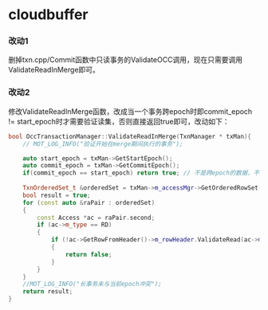 # cloudbuffer

### 改动1
删掉txn.cpp/Commit函数中只读事务的ValidateOCC调用，现在只需要调用ValidateReadInMerge即可。
### 改动2
修改ValidateReadInMerge函数，改成当一个事务跨epoch时即commit_epoch != start_epoch时才需要验证读集，否则直接返回true即可，改动如下：
``` C++ 
bool OccTransactionManager::ValidateReadInMerge(TxnManager * txMan){
    // MOT_LOG_INFO("验证开始在merge期间执行的事务");

    auto start_epoch = txMan->GetStartEpoch();
    auto commit_epoch = txMan->GetCommitEpoch();
    if(commit_epoch == start_epoch) return true; // 不是跨epoch的数据，不用验证，直接返回true即可。
    
    TxnOrderedSet_t &orderedSet = txMan->m_accessMgr->GetOrderedRowSet();
    bool result = true;
    for (const auto &raPair : orderedSet)
    {
        const Access *ac = raPair.second;
        if (ac->m_type == RD)
        {
            if (!ac->GetRowFromHeader()->m_rowHeader.ValidateRead(ac->m_cts))
            {
                return false;
            }
        }
    }
    //MOT_LOG_INFO("长事务未与当前epoch冲突");
    return result;
}
